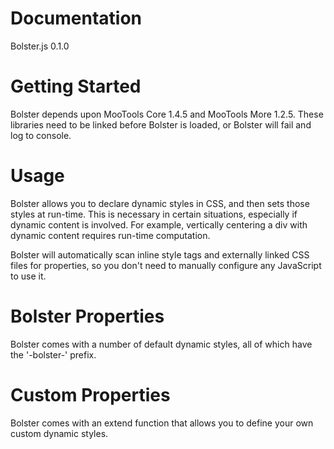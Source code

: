 Documentation
=============
Bolster.js 0.1.0

Getting Started
===============
Bolster depends upon MooTools Core 1.4.5 and MooTools More 1.2.5. These libraries need to be linked before Bolster is loaded, or Bolster will fail and log to console.

Usage
=====
Bolster allows you to declare dynamic styles in CSS, and then sets those styles at run-time. This is necessary in certain situations, especially if dynamic content is involved. For example, vertically centering a div with dynamic content requires run-time computation.

Bolster will automatically scan inline style tags and externally linked CSS files for properties, so you don't need to manually configure any JavaScript to use it.

Bolster Properties
==================
Bolster comes with a number of default dynamic styles, all of which have the '-bolster-' prefix.

Custom Properties
=================
Bolster comes with an extend function that allows you to define your own custom dynamic styles.